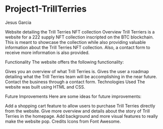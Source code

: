# Project1-TrillTerries
 Jesus Garcia
 
 Website detailing the Trill Terries NFT collection
Overview
Trill Terriers is a website for a 222 supply NFT collection inscripted on the BTC blockchain. This is meant to showcase the collection while also providing valuable information about the Trill Terries NFT collection. Also, a contact form to receive more information is also provided.

Functionality
The website offers the following functionality:

Gives you an overview of what Trill Terries is.
Gives the user a roadmap detailing what the Trill Terries team will be accomplishing in the near future.
Contact the business through a contact form.
Technologies Used
The website was built using HTML and CSS.

Future Improvements
Here are some ideas for future improvements:

Add a shopping cart feature to allow users to purchase Trill Terries directly from the website.
Give more overview and details about the story of Trill Terries in the homepage.
Add background and more visual features to really make the website pop.
Credits
Icons from Font Awesome.